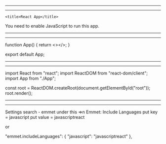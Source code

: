 -------------------------------------------------------------------------------------
<!-- * Public folder - index.html -->
-------------------------------------------------------------------------------------

<!DOCTYPE html>
<html lang="en">
  <head>
    <meta charset="utf-8" />
    <link rel="icon" href="%PUBLIC_URL%/favicon.ico" />
    <meta name="viewport" content="width=device-width, initial-scale=1" />
    <meta name="theme-color" content="#000000" />
  
  
    <title>React App</title>
  </head>
  <body>
    <noscript>You need to enable JavaScript to run this app.</noscript>
    <div id="root"></div>
   
  </body>
</html>

-------------------------------------------------------------------------------------
<!-- * Src folder - App.js  -->
-------------------------------------------------------------------------------------


function App() {
  return <></>;
}

export default App;

-------------------------------------------------------------------------------------
<!-- * Src folder - index.js  -->
-------------------------------------------------------------------------------------


import React from "react";
import ReactDOM from "react-dom/client";
import App from "./App";

const root = ReactDOM.createRoot(document.getElementById("root"));
root.render(<App />);


-------------------------------------------------------------------------------------
 <!-- * Emmet Setting -->
-------------------------------------------------------------------------------------

Settings search - emmet
under this =>n Emmet: Include Languages 
put key = javascript
put value = javascriptreact


or

 "emmet.includeLanguages": {
        "javascript": "javascriptreact"
      },